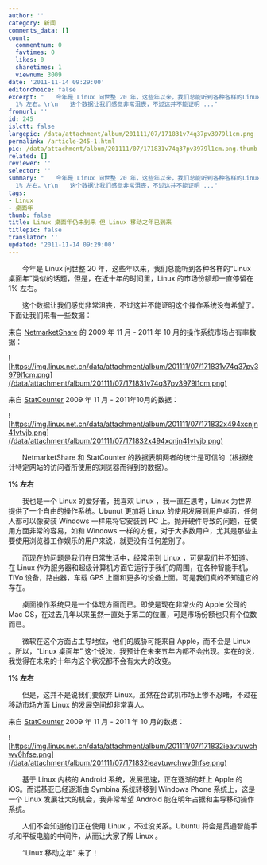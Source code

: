 ```yaml
---
author: ''
category: 新闻
comments_data: []
count:
  commentnum: 0
  favtimes: 0
  likes: 0
  sharetimes: 1
  viewnum: 3009
date: '2011-11-14 09:29:00'
editorchoice: false
excerpt: "　　今年是 Linux 问世整 20 年，这些年以来，我们总能听到各种各样的Linux 桌面年类似的话题，但是，在近十年的时间里，Linux 的市场份额却一直停留在
  1% 左右。\r\n　　这个数据让我们感觉非常沮丧，不过这并不能证明 ..."
fromurl: ''
id: 245
islctt: false
largepic: /data/attachment/album/201111/07/171831v74q37pv3979l1cm.png
permalink: /article-245-1.html
pic: /data/attachment/album/201111/07/171831v74q37pv3979l1cm.png.thumb.jpg
related: []
reviewer: ''
selector: ''
summary: "　　今年是 Linux 问世整 20 年，这些年以来，我们总能听到各种各样的Linux 桌面年类似的话题，但是，在近十年的时间里，Linux 的市场份额却一直停留在
  1% 左右。\r\n　　这个数据让我们感觉非常沮丧，不过这并不能证明 ..."
tags:
- Linux
- 桌面年
thumb: false
title: Linux 桌面年仍未到来 但 Linux 移动之年已到来
titlepic: false
translator: ''
updated: '2011-11-14 09:29:00'
---
```


　　今年是 Linux 问世整 20 年，这些年以来，我们总能听到各种各样的“Linux 桌面年”类似的话题，但是，在近十年的时间里，Linux 的市场份额却一直停留在 1% 左右。


　　这个数据让我们感觉非常沮丧，不过这并不能证明这个操作系统没有希望了。下面让我们来看一些数据：


来自 [NetmarketShare](http://www.netmarketshare.com/operating-system-market-share.aspx?qprid=9&qpcustomb=0&qptimeframe=M&qpsp=130&qpnp=25) 的 2009 年 11 月 - 2011 年 10 月的操作系统市场占有率数据：


![https://img.linux.net.cn/data/attachment/album/201111/07/171831v74q37pv3979l1cm.png](/data/attachment/album/201111/07/171831v74q37pv3979l1cm.png)


来自 [StatCounter](http://gs.statcounter.com/#os-ww-monthly-200807-201111) 2009 年 11 月 - 2011年10月的数据：


![https://img.linux.net.cn/data/attachment/album/201111/07/171832x494xcnjn41vtvjb.png](/data/attachment/album/201111/07/171832x494xcnjn41vtvjb.png)


　　NetmarketShare 和 StatCounter 的数据表明两者的统计是可信的（根据统计特定网站的访问者所使用的浏览器而得到的数据）。


**1% 左右**


　　我也是一个 Linux 的爱好者，我喜欢 Linux ，我一直在思考，Linux 为世界提供了一个自由的操作系统。Ubunut 更加将 Linux 的使用发展到用户桌面，任何人都可以像安装 Windows 一样来将它安装到 PC 上。抛开硬件导致的问题，在使用方面非常的容易，如和 Windows 一样的方便，对于大多数用户，尤其是那些主要使用浏览器工作娱乐的用户来说，就更没有任何差别了。


　　而现在的问题是我们在日常生活中，经常用到 Linux ，可是我们并不知道。在 Linux 作为服务器和超级计算机方面它运行于我们的周围，在各种智能手机，TiVo 设备，路由器，车载 GPS 上面和更多的设备上面。可是我们真的不知道它的存在。


　　桌面操作系统只是一个体现方面而已。即使是现在非常火的 Apple 公司的 Mac OS，在过去几年以来虽然一直处于第二的位置，可是市场份额也只有个位数而已。


　　微软在这个方面占主导地位，他们的威胁可能来自 Apple，而不会是 Linux 。所以，“Linux 桌面年” 这个说法，我预计在未来五年内都不会出现。实在的说，我觉得在未来的十年内这个状况都不会有太大的改变。


**1% 左右**


　　但是，这并不是说我们要放弃 Linux。虽然在台式机市场上惨不忍睹，不过在移动市场方面 Linux 的发展空间却非常喜人。


来自 [StatCounter](http://gs.statcounter.com/#mobile_os-ww-monthly-200807-201111) 2009 年 11 月 - 2011 年 10 月的数据：


![https://img.linux.net.cn/data/attachment/album/201111/07/171832ieavtuwchwv6hfse.png](/data/attachment/album/201111/07/171832ieavtuwchwv6hfse.png)


　　基于 Linux 内核的 Android 系统，发展迅速，正在逐渐的赶上 Apple 的 iOS。而诺基亚已经逐渐由 Symbina 系统转移到 Windows Phone 系统上，这是一个 Linux 发展壮大的机会，我非常希望 Android 能在明年占据和主导移动操作系统。


　　人们不会知道他们正在使用 Linux ，不过没关系。Ubuntu 将会是贯通智能手机和平板电脑的中间件，从而让大家了解 Linux 。


　　“Linux 移动之年” 来了！